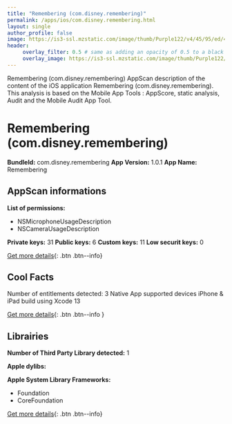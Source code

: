 ```yaml
---
title: "Remembering (com.disney.remembering)"
permalink: /apps/ios/com.disney.remembering.html
layout: single
author_profile: false
image: https://is3-ssl.mzstatic.com/image/thumb/Purple122/v4/45/95/ed/4595ed80-20d7-cb68-475a-38445f67f9b3/AppIcon-1x_U007emarketing-0-7-0-85-220.png/512x512bb.jpg
header: 
     overlay_filter: 0.5 # same as adding an opacity of 0.5 to a black background
     overlay_image: https://is3-ssl.mzstatic.com/image/thumb/Purple122/v4/45/95/ed/4595ed80-20d7-cb68-475a-38445f67f9b3/AppIcon-1x_U007emarketing-0-7-0-85-220.png/512x512bb.jpg
---
```

Remembering (com.disney.remembering) AppScan description of the content of the iOS application Remembering (com.disney.remembering). This analysis is based on the Mobile App Tools : AppScore, static analysis, Audit and the Mobile Audit App Tool.

# Remembering (com.disney.remembering)

**BundleId:** com.disney.remembering
**App Version:** 1.0.1
**App Name:** Remembering


## AppScan informations 

**List of permissions:** 
- NSMicrophoneUsageDescription
- NSCameraUsageDescription
  
  
**Private keys:** 31
**Public keys:** 6
**Custom keys:** 11
**Low securit keys:** 0
  
[Get more details](/pricing.html){: .btn .btn--info}

## Cool Facts

Number of entitlements detected: 3
Native App
supported devices iPhone & iPad
build using Xcode 13
  
[Get more details](/pricing.html){: .btn .btn--info }

## Librairies 
**Number of Third Party Library detected:** 1


**Apple dylibs:**


**Apple System Library Frameworks:**
- Foundation
- CoreFoundation


  
[Get more details](/pricing.html){: .btn .btn--info}

